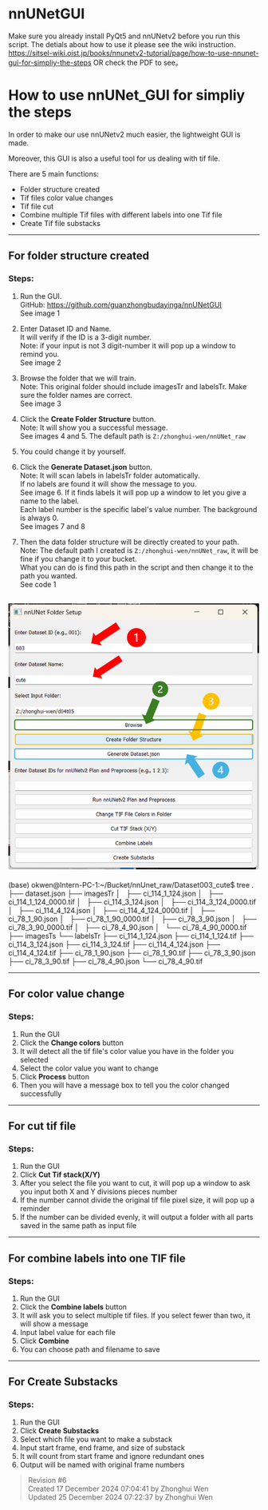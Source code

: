 # nnUNetGUI

Make sure you already install PyQt5 and nnUNetv2 before you run this script.
The detials about how to use it please see the wiki instruction.
https://sitsel-wiki.oist.jp/books/nnunetv2-tutorial/page/how-to-use-nnunet-gui-for-simpliy-the-steps
OR check the PDF to see。

# How to use nnUNet_GUI for simpliy the steps

In order to make our use nnUNetv2 much easier, the lightweight GUI is made. 

Moreover, this GUI is also a useful tool for us dealing with tif file.

There are 5 main functions:  
- Folder structure created  
- Tif files color value changes  
- Tif file cut  
- Combine multiple Tif files with different labels into one Tif file  
- Create Tif file substacks

---

## For folder structure created

### Steps:

1. Run the GUI.  
   GitHub: https://github.com/guanzhongbudayinga/nnUNetGUI  
   See image 1

2. Enter Dataset ID and Name.  
   It will verify if the ID is a 3-digit number.  
   Note: if your input is not 3 digit-number it will pop up a window to remind you.  
   See image 2

3. Browse the folder that we will train.  
   Note: This original folder should include imagesTr and labelsTr. Make sure the folder names are correct.  
   See image 3

4. Click the **Create Folder Structure** button.  
   Note: It will show you a successful message.  
   See images 4 and 5. The default path is `Z:/zhonghui-wen/nnUNet_raw`

5. You could change it by yourself.

6. Click the **Generate Dataset.json** button.  
   Note: It will scan labels in labelsTr folder automatically.  
   If no labels are found it will show the message to you.  
   See image 6. If it finds labels it will pop up a window to let you give a name to the label.  
   Each label number is the specific label's value number. The background is always 0.  
   See images 7 and 8

7. Then the data folder structure will be directly created to your path.  
   Note: The default path I created is `Z:/zhonghui-wen/nnUNet_raw`, it will be fine if you change it to your bucket.  
   What you can do is find this path in the script and then change it to the path you wanted.  
   See code 1

![Screenshot](image1.png)
---

(base) okwen@Intern-PC-1:~/Bucket/nnUnet_raw/Dataset003_cute$ tree
.
├── dataset.json
├── imagesTr
│   ├── ci_114_1_124.json
│   ├── ci_114_1_124_0000.tif
│   ├── ci_114_3_124.json
│   ├── ci_114_3_124_0000.tif
│   ├── ci_114_4_124.json
│   ├── ci_114_4_124_0000.tif
│   ├── ci_78_1_90.json
│   ├── ci_78_1_90_0000.tif
│   ├── ci_78_3_90.json
│   ├── ci_78_3_90_0000.tif
│   ├── ci_78_4_90.json
│   └── ci_78_4_90_0000.tif
├── imagesTs
└── labelsTr
├── ci_114_1_124.json
├── ci_114_1_124.tif
├── ci_114_3_124.json
├── ci_114_3_124.tif
├── ci_114_4_124.json
├── ci_114_4_124.tif
├── ci_78_1_90.json
├── ci_78_1_90.tif
├── ci_78_3_90.json
├── ci_78_3_90.tif
├── ci_78_4_90.json
└── ci_78_4_90.tif


---

## For color value change

### Steps:

1. Run the GUI  
2. Click the **Change colors** button  
3. It will detect all the tif file's color value you have in the folder you selected  
4. Select the color value you want to change  
5. Click **Process** button  
6. Then you will have a message box to tell you the color changed successfully

---

## For cut tif file

### Steps:

1. Run the GUI  
2. Click **Cut Tif stack(X/Y)**  
3. After you select the file you want to cut, it will pop up a window to ask you input both X and Y divisions pieces number  
4. If the number cannot divide the original tif file pixel size, it will pop up a reminder  
5. If the number can be divided evenly, it will output a folder with all parts saved in the same path as input file

---

## For combine labels into one TIF file

### Steps:

1. Run the GUI  
2. Click the **Combine labels** button  
3. It will ask you to select multiple tif files. If you select fewer than two, it will show a message  
4. Input label value for each file  
5. Click **Combine**  
6. You can choose path and filename to save

---

## For Create Substacks

### Steps:

1. Run the GUI  
2. Click **Create Substacks**  
3. Select which file you want to make a substack  
4. Input start frame, end frame, and size of substack  
5. It will count from start frame and ignore redundant ones  
6. Output will be named with original frame numbers

> Revision #6  
> Created 17 December 2024 07:04:41 by Zhonghui Wen  
> Updated 25 December 2024 07:22:37 by Zhonghui Wen

